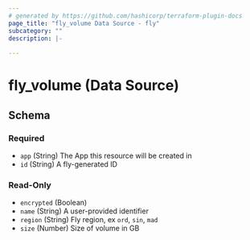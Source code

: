 ```yaml
---
# generated by https://github.com/hashicorp/terraform-plugin-docs
page_title: "fly_volume Data Source - fly"
subcategory: ""
description: |-
  
---
```


# fly_volume (Data Source)





<!-- schema generated by tfplugindocs -->
## Schema

### Required

- `app` (String) The App this resource will be created in
- `id` (String) A fly-generated ID

### Read-Only

- `encrypted` (Boolean)
- `name` (String) A user-provided identifier
- `region` (String) Fly region, ex `ord`, `sin`, `mad`
- `size` (Number) Size of volume in GB
